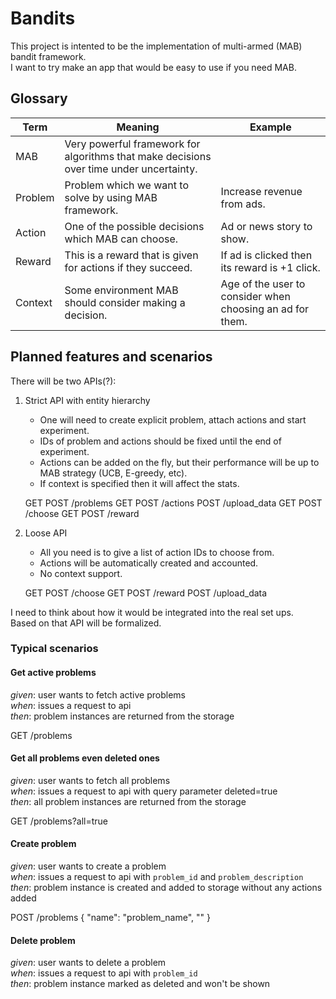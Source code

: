 # Bandits

This project is intented to be the implementation of multi-armed (MAB) bandit framework.  
I want to try make an app that would be easy to use if you need MAB.

## Glossary

| Term    | Meaning                                                                                 | Example                                                   |
| ------- | --------------------------------------------------------------------------------------- | --------------------------------------------------------- |
| MAB     | Very powerful framework for algorithms that make decisions over time under uncertainty. |                                                           |
| Problem | Problem which we want to solve by using MAB framework.                                  | Increase revenue from ads.                                |
| Action  | One of the possible decisions which MAB can choose.                                     | Ad or news story to show.                                 |
| Reward  | This is a reward that is given for actions if they succeed.                             | If ad is clicked then its reward is +1 click.             |
| Context | Some environment MAB should consider making a decision.                                 | Age of the user to consider when choosing an ad for them. |

## Planned features and scenarios

There will be two APIs(?):

1. Strict API with entity hierarchy

   - One will need to create explicit problem, attach actions and start experiment.
   - IDs of problem and actions should be fixed until the end of experiment.
   - Actions can be added on the fly, but their performance will be up to MAB strategy (UCB, E-greedy, etc).
   - If context is specified then it will affect the stats.

   GET POST /problems
   GET POST /actions
   POST /upload_data
   GET POST /choose
   GET POST /reward

2. Loose API

   - All you need is to give a list of action IDs to choose from.
   - Actions will be automatically created and accounted.
   - No context support.

   GET POST /choose
   GET POST /reward
   POST /upload_data

I need to think about how it would be integrated into the real set ups.  
Based on that API will be formalized.

### Typical scenarios

#### Get active problems

_given_: user wants to fetch active problems  
_when_: issues a request to api  
_then_: problem instances are returned from the storage

GET /problems

#### Get all problems even deleted ones

_given_: user wants to fetch all problems  
_when_: issues a request to api with query parameter deleted=true  
_then_: all problem instances are returned from the storage

GET /problems?all=true

#### Create problem

_given_: user wants to create a problem  
_when_: issues a request to api with `problem_id` and `problem_description`
_then_: problem instance is created and added to storage without any actions added

POST /problems
{
"name": "problem_name",
""
}

#### Delete problem

_given_: user wants to delete a problem  
_when_: issues a request to api with `problem_id`  
_then_: problem instance marked as deleted and won't be shown
